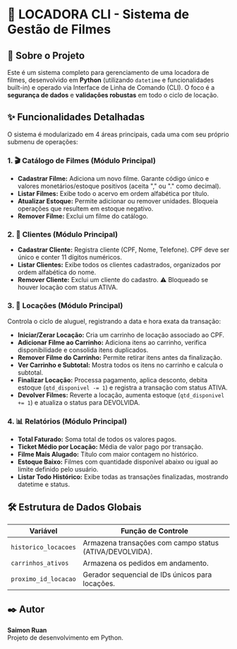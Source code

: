 <h1>🍿 LOCADORA CLI - Sistema de Gestão de Filmes</h1>

<h2>📌 Sobre o Projeto</h2>
<p>
  Este é um sistema completo para gerenciamento de uma locadora de filmes, desenvolvido em <strong>Python</strong> (utilizando <code>datetime</code> e funcionalidades built-in) e operado via Interface de Linha de Comando (CLI). 
  O foco é a <strong>segurança de dados</strong> e <strong>validações robustas</strong> em todo o ciclo de locação.
</p>

<h2>✨ Funcionalidades Detalhadas</h2>
<p>O sistema é modularizado em 4 áreas principais, cada uma com seu próprio submenu de operações:</p>

<h3>1. 🎬 Catálogo de Filmes (Módulo Principal)</h3>
<ul>
  <li><strong>Cadastrar Filme:</strong> Adiciona um novo filme. Garante código único e valores monetários/estoque positivos (aceita "," ou "." como decimal).</li>
  <li><strong>Listar Filmes:</strong> Exibe todo o acervo em ordem alfabética por título.</li>
  <li><strong>Atualizar Estoque:</strong> Permite adicionar ou remover unidades. Bloqueia operações que resultem em estoque negativo.</li>
  <li><strong>Remover Filme:</strong> Exclui um filme do catálogo.</li>
</ul>

<h3>2. 👤 Clientes (Módulo Principal)</h3>
<ul>
  <li><strong>Cadastrar Cliente:</strong> Registra cliente (CPF, Nome, Telefone). CPF deve ser único e conter 11 dígitos numéricos.</li>
  <li><strong>Listar Clientes:</strong> Exibe todos os clientes cadastrados, organizados por ordem alfabética do nome.</li>
  <li><strong>Remover Cliente:</strong> Exclui um cliente do cadastro. ⚠️ Bloqueado se houver locação com status ATIVA.</li>
</ul>

<h3>3. 🛒 Locações (Módulo Principal)</h3>
<p>Controla o ciclo de aluguel, registrando a data e hora exata da transação:</p>
<ul>
  <li><strong>Iniciar/Zerar Locação:</strong> Cria um carrinho de locação associado ao CPF.</li>
  <li><strong>Adicionar Filme ao Carrinho:</strong> Adiciona itens ao carrinho, verifica disponibilidade e consolida itens duplicados.</li>
  <li><strong>Remover Filme do Carrinho:</strong> Permite retirar itens antes da finalização.</li>
  <li><strong>Ver Carrinho e Subtotal:</strong> Mostra todos os itens no carrinho e calcula o subtotal.</li>
  <li><strong>Finalizar Locação:</strong> Processa pagamento, aplica desconto, debita estoque (<code>qtd_disponivel -= 1</code>) e registra a transação com status ATIVA.</li>
  <li><strong>Devolver Filmes:</strong> Reverte a locação, aumenta estoque (<code>qtd_disponivel += 1</code>) e atualiza o status para DEVOLVIDA.</li>
</ul>

<h3>4. 📊 Relatórios (Módulo Principal)</h3>
<ul>
  <li><strong>Total Faturado:</strong> Soma total de todos os valores pagos.</li>
  <li><strong>Ticket Médio por Locação:</strong> Média de valor pago por transação.</li>
  <li><strong>Filme Mais Alugado:</strong> Título com maior contagem no histórico.</li>
  <li><strong>Estoque Baixo:</strong> Filmes com quantidade disponível abaixo ou igual ao limite definido pelo usuário.</li>
  <li><strong>Listar Todo Histórico:</strong> Exibe todas as transações finalizadas, mostrando datetime e status.</li>
</ul>

<h2>🛠️ Estrutura de Dados Globais</h2>
<table>
  <thead>
    <tr>
      <th>Variável</th>
      <th>Função de Controle</th>
    </tr>
  </thead>
  <tbody>
    <tr>
      <td><code>historico_locacoes</code></td>
      <td>Armazena transações com campo status (ATIVA/DEVOLVIDA).</td>
    </tr>
    <tr>
      <td><code>carrinhos_ativos</code></td>
      <td>Armazena os pedidos em andamento.</td>
    </tr>
    <tr>
      <td><code>proximo_id_locacao</code></td>
      <td>Gerador sequencial de IDs únicos para locações.</td>
    </tr>
  </tbody>
</table>

<h2>✒️ Autor</h2>
<p>
  <strong>Saimon Ruan</strong><br>
  Projeto de desenvolvimento em Python.
</p>
